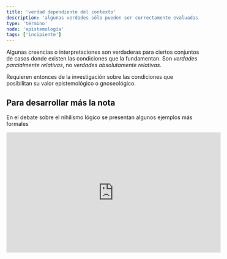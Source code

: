 ```yaml
---
title: 'verdad dependiente del contexto'
description: 'algunas verdades sólo pueden ser correctamente evaluadas si se considera el contexto de la evaluación'
type: 'término'
node: 'epistemología'
tags: ['incipiente']
---
```


Algunas creencias o interpretaciones son verdaderas para ciertos conjuntos de casos donde existen las condiciones que la fundamentan. Son *verdades parcialmente relativas*, no *verdades absolutamente relativas*.

Requieren entonces de la investigación sobre las condiciones que posibilitan su valor epistemológico o gnoseológico.

## Para desarrollar más la nota

En el debate sobre el nihilismo lógico se presentan algunos ejemplos más formales

<iframe width="560" height="315" src="https://www.youtube.com/embed/4B61OYuNEwI" frameborder="0" allow="accelerometer; autoplay; clipboard-write; encrypted-media; gyroscope; picture-in-picture" allowfullscreen></iframe>
